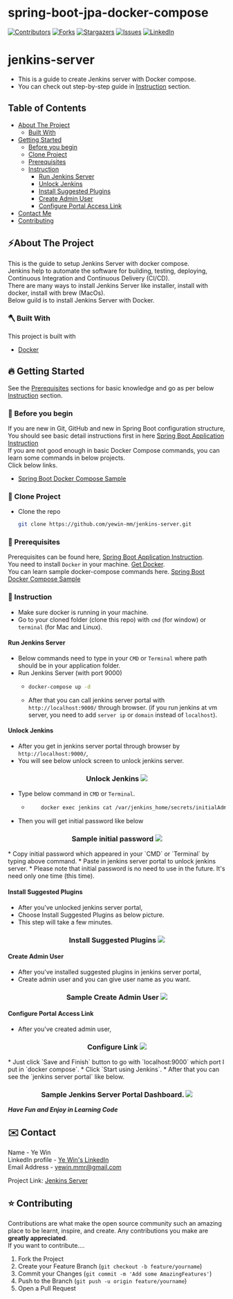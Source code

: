 # spring-boot-jpa-docker-compose
<!-- PROJECT SHIELDS -->

<!--
*** I'm using markdown "reference style" links for readability.
*** Reference links are enclosed in brackets [ ] instead of parentheses ( ).
*** See the bottom of this document for the declaration of the reference variables
*** for contributors-url, forks-url, etc. This is an optional, concise syntax you may use.
*** https://www.markdownguide.org/basic-syntax/#reference-style-links
-->
[![Contributors][contributors-shield]][contributors-url]
[![Forks][forks-shield]][forks-url]
[![Stargazers][stars-shield]][stars-url]
[![Issues][issues-shield]][issues-url]
[![LinkedIn][linkedin-shield]][linkedin-url]

<!-- MARKDOWN LINKS & IMAGES -->
<!-- https://www.markdownguide.org/basic-syntax/#reference-style-links -->
[contributors-shield]: https://img.shields.io/github/contributors/yewin-mm/jenkins-server.svg?style=for-the-badge
[contributors-url]: https://github.com/yewin-mm/jenkins-server/graphs/contributors
[forks-shield]: https://img.shields.io/github/forks/yewin-mm/jenkins-server.svg?style=for-the-badge
[forks-url]: https://github.com/yewin-mm/jenkins-server/network/members
[stars-shield]: https://img.shields.io/github/stars/yewin-mm/jenkins-server.svg?style=for-the-badge
[stars-url]: https://github.com/yewin-mm/jenkins-server/stargazers
[issues-shield]: https://img.shields.io/github/issues/yewin-mm/jenkins-server.svg?style=for-the-badge
[issues-url]: https://github.com/yewin-mm/jenkins-server/issues
[linkedin-shield]: https://img.shields.io/badge/-LinkedIn-black.svg?style=for-the-badge&logo=linkedin&colorB=555
[linkedin-url]: https://www.linkedin.com/in/ye-win-1a33a292/

# jenkins-server
* This is a guide to create Jenkins server with Docker compose.
* You can check out step-by-step guide in [Instruction](#instruction) section.

<!-- TABLE OF CONTENTS -->
## Table of Contents
- [About The Project](#about-the-project)
    - [Built With](#built-with)
- [Getting Started](#getting-started)
    - [Before you begin](#before-you-begin)
    - [Clone Project](#clone-project)
    - [Prerequisites](#prerequisites)
    - [Instruction](#instruction)
      -  [Run Jenkins Server](#run)
      -  [Unlock Jenkins](#unlock)
      -  [Install Suggested Plugins](#install-plugins)
      -  [Create Admin User](#create-user)
      -  [Configure Portal Access Link](#configure)
- [Contact Me](#contact)
- [Contributing](#Contributing)


<a name="about-the-project"></a>
## ⚡️About The Project
This is the guide to setup Jenkins Server with docker compose. <br>
Jenkins help to automate the software for building, testing, deploying, Continuous Integration and Continuous Delivery (CI/CD). <br>
There are many ways to install Jenkins Server like installer, install with docker, install with brew (MacOs).<br>
Below guild is to install Jenkins Server with Docker.


<a name="built-with"></a>
### 🪓 Built With
This project is built with
* [Docker](https://www.docker.com/products/docker-desktop/)


<a name="getting-started"></a>
## 🔥 Getting Started
See the [Prerequisites](#prerequisites) sections for basic knowledge and go as per below [Instruction](#instruction) section.


<a name="before-you-begin"></a>
### 🔔 Before you begin
If you are new in Git, GitHub and new in Spring Boot configuration structure, <br>
You should see basic detail instructions first in here [Spring Boot Application Instruction](https://github.com/yewin-mm/spring-boot-app-instruction)<br>
If you are not good enough in basic Docker Compose commands, you can learn some commands in below projects. <br>
Click below links.
* [Spring Boot Docker Compose Sample](https://github.com/yewin-mm/spring-boot-docker-compose-sample)


<a name="clone-project"></a>
### 🥡 Clone Project
* Clone the repo
   ```sh
   git clone https://github.com/yewin-mm/jenkins-server.git
   ```
<a name="prerequisites"></a>
### 🔑 Prerequisites
Prerequisites can be found here, [Spring Boot Application Instruction](https://github.com/yewin-mm/spring-boot-app-instruction). <br>
You need to install `Docker` in your machine. [Get Docker](https://www.docker.com/products/docker-desktop/). <br>
You can learn sample docker-compose commands here. [Spring Boot Docker Compose Sample](https://github.com/yewin-mm/spring-boot-docker-compose-sample)


<a name="instruction"></a>
### 📝 Instruction
* Make sure docker is running in your machine.
* Go to your cloned folder (clone this repo) with `cmd` (for window)  or `terminal` (for Mac and Linux).

<a name="run"></a>
#### Run Jenkins Server
* Below commands need to type in your `CMD` or `Terminal` where path should be in your application folder.
* Run Jenkins Server (with port 9000)
  * ```sh
    docker-compose up -d
    ```
  * After that you can call jenkins server portal with `http://localhost:9000/` through browser. (if you run jenkins at vm server, you need to add `server ip` or `domain` instead of `localhost`).

<a name="unlock"></a>
#### Unlock Jenkins
* After you get in jenkins server portal through browser by `http://localhost:9000/`,
* You will see below unlock screen to unlock jenkins server.
<h3 align="center">
  Unlock Jenkins
  <img src="https://github.com/yewin-mm/jenkins-server/blob/master/github/template/images/overview/unlock.png" /><br/>
</h3>

* Type below command in `CMD` or `Terminal`.
  * ```sh
        docker exec jenkins cat /var/jenkins_home/secrets/initialAdminPassword
    ```
* Then you will get initial password like below
<h3 align="center">
Sample initial password
<img src="https://github.com/yewin-mm/jenkins-server/blob/master/github/template/images/overview/get_pwd.png" /><br/>
</h3>
* Copy initial password which appeared in your `CMD` or `Terminal` by typing above command.
* Paste in jenkins server portal to unlock jenkins server.
* Please note that initial password is no need to use in the future. It's need only one time (this time). 


<a name="install-plugins"></a>
#### Install Suggested Plugins
* After you've unlocked jenkins server portal,
* Choose Install Suggested Plugins as below picture.
* This step will take a few minutes.
<h3 align="center">
Install Suggested Plugins
<img src="https://github.com/yewin-mm/jenkins-server/blob/master/github/template/images/overview/plugins.png" /><br/>
</h3>

<a name="create-user"></a>
#### Create Admin User
* After you've installed suggested plugins in jenkins server portal,
* Create admin user and you can give user name as you want.
<h3 align="center">
Sample Create Admin User
<img src="https://github.com/yewin-mm/jenkins-server/blob/master/github/template/images/overview/create_user.png" /><br/>
</h3>

<a name="configure"></a>
#### Configure Portal Access Link
* After you've created admin user,
<h3 align="center">
Configure Link
<img src="https://github.com/yewin-mm/jenkins-server/blob/master/github/template/images/overview/configure_link.png" /><br/>
</h3>
* Just click `Save and Finish` button to go with `localhost:9000` which port I put in `docker compose`.
* Click `Start using Jenkins`.
* After that you can see the `jenkins server portal` like below.
<h3 align="center">
Sample Jenkins Server Portal Dashboard.
<img src="https://github.com/yewin-mm/jenkins-server/blob/master/github/template/images/overview/dashboard.png" /><br/>
</h3>

***Have Fun and Enjoy in Learning Code***


<a name="contact"></a>
## ✉️ Contact
Name - Ye Win <br> LinkedIn profile -  [Ye Win's LinkedIn](https://www.linkedin.com/in/ye-win-1a33a292/)  <br> Email Address - yewin.mmr@gmail.com

Project Link: [Jenkins Server](https://github.com/yewin-mm/jenkins-server)


<a name="contributing"></a>
## ⭐ Contributing
Contributions are what make the open source community such an amazing place to be learnt, inspire, and create. Any contributions you make are **greatly appreciated**.
<br>If you want to contribute....
1. Fork the Project
2. Create your Feature Branch (`git checkout -b feature/yourname`)
3. Commit your Changes (`git commit -m 'Add some AmazingFeatures'`)
4. Push to the Branch (`git push -u origin feature/yourname`)
5. Open a Pull Request
